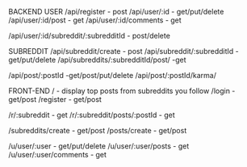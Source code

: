 BACKEND
USER
/api/register - post
/api/user/:id - get/put/delete
/api/user/:id/post - get
/api/user/:id/comments - get

/api/user/:id/subreddit/:subredditId - post/delete

SUBREDDIT
/api/subreddit/create - post
/api/subreddit/:subredditId - get/put/delete
/api/subreddits/:subredditId/post/ -get

/api/post/:postId -get/post/put/delete
/api/post/:postId/karma/


FRONT-END
/ - display top posts from subreddits you follow
/login - get/post
/register - get/post

/r/:subreddit - get
/r/:subreddit/posts/:postId - get

/subreddits/create - get/post
/posts/create - get/post

/u/user/:user - get/put/delete
/u/user/:user/posts - get
/u/user/:user/comments - get
